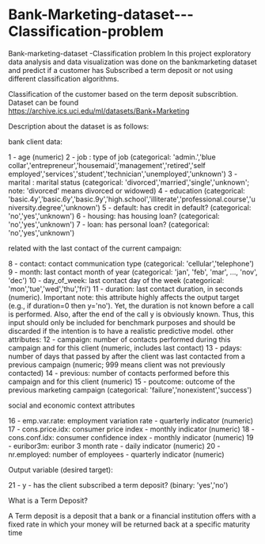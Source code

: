# Bank-Marketing-dataset---Classification-problem

Bank-marketing-dataset -Classification problem
In this project exploratory data analysis and data visualization was done on the bankmarketing dataset and predict if a customer has Subscribed a term deposit or not using different classification algorithms.

Classification of the customer based on the term deposit subscribtion. Dataset can be found https://archive.ics.uci.edu/ml/datasets/Bank+Marketing

Description about the dataset is as follows:

bank client data:

1 - age (numeric) 2 - job : type of job (categorical: 'admin.','blue collar','entrepreneur','housemaid','management','retired','self employed','services','student','technician','unemployed','unknown') 3 - marital : marital status (categorical: 'divorced','married','single','unknown'; note: 'divorced' means divorced or widowed) 4 - education (categorical: 'basic.4y','basic.6y','basic.9y','high.school','illiterate','professional.course','university.degree','unknown') 5 - default: has credit in default? (categorical: 'no','yes','unknown') 6 - housing: has housing loan? (categorical: 'no','yes','unknown') 7 - loan: has personal loan? (categorical: 'no','yes','unknown')

related with the last contact of the current campaign:

8 - contact: contact communication type (categorical: 'cellular','telephone') 9 - month: last contact month of year (categorical: 'jan', 'feb', 'mar', ..., 'nov', 'dec') 10 - day_of_week: last contact day of the week (categorical: 'mon','tue','wed','thu','fri') 11 - duration: last contact duration, in seconds (numeric). Important note: this attribute highly affects the output target (e.g., if duration=0 then y='no'). Yet, the duration is not known before a call is performed. Also, after the end of the call y is obviously known. Thus, this input should only be included for benchmark purposes and should be discarded if the intention is to have a realistic predictive model. other attributes: 12 - campaign: number of contacts performed during this campaign and for this client (numeric, includes last contact) 13 - pdays: number of days that passed by after the client was last contacted from a previous campaign (numeric; 999 means client was not previously contacted) 14 - previous: number of contacts performed before this campaign and for this client (numeric) 15 - poutcome: outcome of the previous marketing campaign (categorical: 'failure','nonexistent','success')

social and economic context attributes

16 - emp.var.rate: employment variation rate - quarterly indicator (numeric) 17 - cons.price.idx: consumer price index - monthly indicator (numeric) 18 - cons.conf.idx: consumer confidence index - monthly indicator (numeric) 19 - euribor3m: euribor 3 month rate - daily indicator (numeric) 20 - nr.employed: number of employees - quarterly indicator (numeric)

Output variable (desired target):

21 - y - has the client subscribed a term deposit? (binary: 'yes','no')

What is a Term Deposit?

A Term deposit is a deposit that a bank or a financial institution offers with a fixed rate in which your money will be returned back at a specific maturity time
